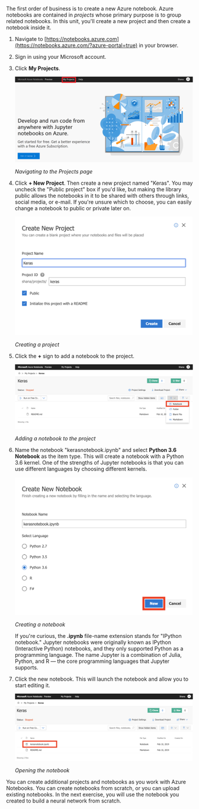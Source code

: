 The first order of business is to create a new Azure notebook. Azure notebooks are contained in *projects* whose primary purpose is to group related notebooks. In this unit, you'll create a new project and then create a notebook inside it.

1. Navigate to [https://notebooks.azure.com](https://notebooks.azure.com/?azure-portal=true) in your browser.

1. Sign in using your Microsoft account. 

1. Click **My Projects**.

    ![Navigating to the Projects page](../media/1-add-project-1.png)

    _Navigating to the Projects page_

1. Click **+ New Project**. Then create a new project named "Keras". You may uncheck the "Public project" box if you'd like, but making the library public allows the notebooks in it to be shared with others through links, social media, or e-mail. If you're unsure which to choose, you can easily change a notebook to public or private later on.

    ![Creating a project](../media/1-add-project-2.png)

    _Creating a project_

1. Click the **+** sign to add a notebook to the project.

    ![Adding a notebook to the project](../media/1-add-notebook-1.png)

    _Adding a notebook to the project_

1. Name the notebook "kerasnotebook.ipynb" and select **Python 3.6 Notebook** as the item type. This will create a notebook with a Python 3.6 kernel. One of the strengths of Jupyter notebooks is that you can use different languages by choosing different kernels.

    ![Creating a notebook](../media/1-add-notebook-2.png)

    _Creating a notebook_

    If you're curious, the **.ipynb** file-name extension stands for "IPython notebook." Jupyter notebooks were originally known as IPython (Interactive Python) notebooks, and they only supported Python as a programming language. The name Jupyter is a combination of Julia, Python, and R — the core programming languages that Jupyter supports.

1. Click the new notebook. This will launch the notebook and allow you to start editing it.

    ![Opening the notebook](../media/1-open-notebook.png)

    _Opening the notebook_

You can create additional projects and notebooks as you work with Azure Notebooks. You can create notebooks from scratch, or you can upload existing notebooks. In the next exercise, you will use the notebook you created to build a neural network from scratch.